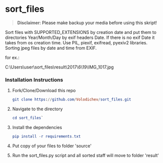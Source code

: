 # sort_files


> **Disclaimer**<a name="disclaimer" />: Please make backup your media before using this skript!

Sort files with SUPPORTED_EXTENSIONS by creation date and put them to directories Year/Month/Day by exif headers Date. If there is no exif Date it takes from os creation time. Use PIL, piexif, exifread, pyexiv2 libraries.
Sorting jpeg files by date and time from EXIF.

for ex.:

C:\Users\user\sort_files\result\2017\6\19\IMG_1017.jpg


### Installation Instructions

1. Fork/Clone/Download this repo
    ```elm
    git clone https://github.com/Volodichev/sort_files.git
    ```

2. Navigate to the directory

    ```elm
    cd sort_files`
    ```

3. Install the dependencies

    ```elm
    pip install -r requirements.txt
    ```

4. Put copy of your files to folder 'source'

5. Run the sort_files.py script and all sorted staff will move to folder 'result' 



